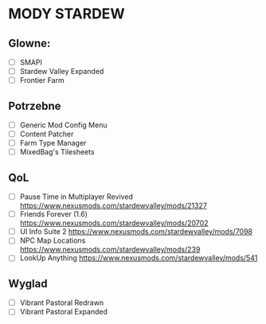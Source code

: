 # MODY STARDEW

## Glowne:

- [ ] SMAPI
- [ ] Stardew Valley Expanded
- [ ] Frontier Farm

## Potrzebne

- [ ] Generic Mod Config Menu
- [ ] Content Patcher
- [ ] Farm Type Manager
- [ ] MixedBag's Tilesheets

## QoL

- [ ] Pause Time in Multiplayer Revived https://www.nexusmods.com/stardewvalley/mods/21327
- [ ] Friends Forever (1.6) https://www.nexusmods.com/stardewvalley/mods/20702
- [ ] UI Info Suite 2 https://www.nexusmods.com/stardewvalley/mods/7098
- [ ] NPC Map Locations https://www.nexusmods.com/stardewvalley/mods/239
- [ ] LookUp Anything https://www.nexusmods.com/stardewvalley/mods/541

## Wyglad

- [ ] Vibrant Pastoral Redrawn
- [ ] Vibrant Pastoral Expanded
